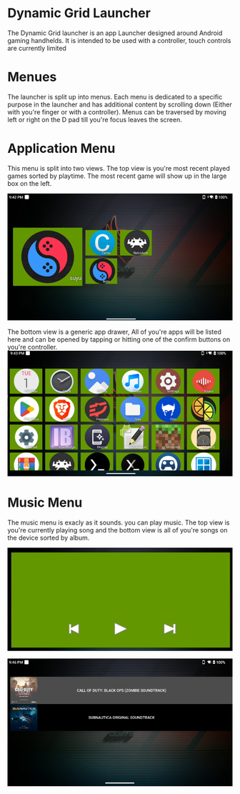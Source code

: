 # Dynamic Grid Launcher

The Dynamic Grid launcher is an app Launcher designed around Android gaming handhelds. It is intended to be used with a controller, touch controls are currently limited

# Menues

The launcher is split up into menus. Each menu is dedicated to a specific purpose in the launcher and has additional content by scrolling down (Either with you're finger or with a controller). Menus can be traversed by moving left or right on the D pad till you're focus leaves the screen.

# Application Menu

This menu is split into two views. The top view is you're most recent played games sorted by playtime. The most recent game will show up in the large box on the left.

![recentGame](https://github.com/Darkstar6423/DynamicGridLauncher/blob/main/images/RecentGameMenu.png)


The bottom view is a generic app drawer, All of you're apps will be listed here and can be opened by tapping or hitting one of the confirm buttons on you're controller.
![appDrawer](https://github.com/Darkstar6423/DynamicGridLauncher/blob/main/images/appDrawer.png)

# Music Menu
The music menu is exacly as it sounds. you can play music. The top view is you're currently playing song and the bottom view is all of you're songs on the device sorted by album.

![playingSong](https://github.com/Darkstar6423/DynamicGridLauncher/blob/main/images/playingSong.png)

![songList](https://github.com/Darkstar6423/DynamicGridLauncher/blob/main/images/songList.png)
